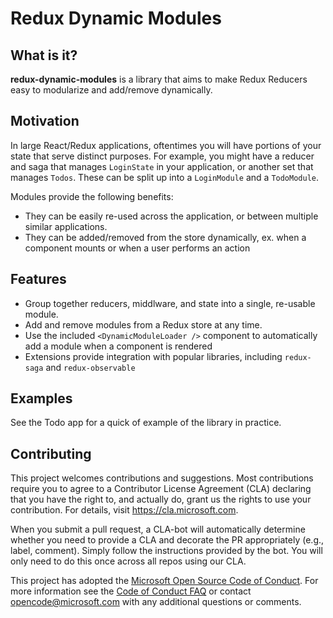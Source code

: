 # Redux Dynamic Modules

## What is it?
**redux-dynamic-modules** is a library that aims to make Redux Reducers easy to modularize and add/remove dynamically. 

## Motivation
In large React/Redux applications, oftentimes you will have portions of your state that serve distinct purposes. For example, you might have a reducer and saga that manages `LoginState` in your application, or another set that manages `Todos`. These can be split up into a `LoginModule` and a `TodoModule`. 

Modules provide the following benefits:
* They can be easily re-used across the application, or between multiple similar applications.
* They can be added/removed from the store dynamically, ex. when a component mounts or when a user performs an action

## Features
* Group together reducers, middlware, and state into a single, re-usable module.
* Add and remove modules from a Redux store at any time.
* Use the included `<DynamicModuleLoader />` component to automatically add a module when a component is rendered
* Extensions provide integration with popular libraries, including `redux-saga` and `redux-observable`

## Examples
See the Todo app for a quick of example of the library in practice.

## Contributing

This project welcomes contributions and suggestions.  Most contributions require you to agree to a
Contributor License Agreement (CLA) declaring that you have the right to, and actually do, grant us
the rights to use your contribution. For details, visit https://cla.microsoft.com.

When you submit a pull request, a CLA-bot will automatically determine whether you need to provide
a CLA and decorate the PR appropriately (e.g., label, comment). Simply follow the instructions
provided by the bot. You will only need to do this once across all repos using our CLA.

This project has adopted the [Microsoft Open Source Code of Conduct](https://opensource.microsoft.com/codeofconduct/).
For more information see the [Code of Conduct FAQ](https://opensource.microsoft.com/codeofconduct/faq/) or
contact [opencode@microsoft.com](mailto:opencode@microsoft.com) with any additional questions or comments.
